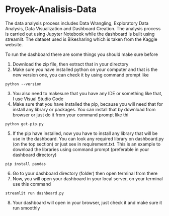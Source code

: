 # Proyek-Analisis-Data
The data analysis process includes Data Wrangling, Exploratory Data Analysis, Data Visualization and Dashboard Creation. The analysis process is carried out using Jupyter Notebook while the dashboard is built using streamlit. The dataset used is Bikesharing which is taken from the Kaggle website.

To run the dashboard there are some things you should make sure before

1. Download the zip file, then extract that in your directory
2. Make sure you have installed python on your computer and that is the new version one, you can check it by using command prompt like
```
python --version
```
3. You also need to makesure that you have any IDE or something like that, I use Visual Studio Code
4. Make sure that you have installed the pip, because you will need that for install any library or packages. You can install that by download from browser or just do it from your command prompt like thi
```
python get-pip.py
```
5. If the pip have installed, now you have to install any library that will be use in the dashboard. You can look any required library on dashboard.py (on the top section) or just see in requirement.txt. This is an example to download the libraries using command prompt (preferable in your dashboard directory)
```
pip install pandas
```
6. Go to your dashboard directory (folder) then open terminal from there
7. Now, you will open your dashboard in your local server, on your terminal use this command
```
streamlit run dashboard.py
```
8. Your dashboard will open in your browser, just check it and make sure it run smoothly

